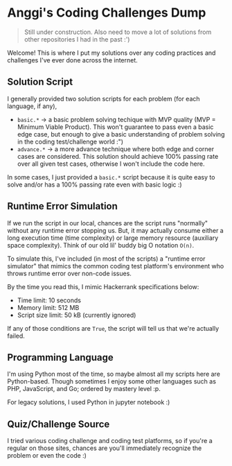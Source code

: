 # Anggi's Coding Challenges Dump

> Still under construction. Also need to move a lot of solutions from other repositories I had in the past :')

Welcome! This is where I put my solutions over any coding practices and challenges I've ever done across the internet.

## Solution Script
I generally provided two solution scripts for each problem (for each language, if any),
- `basic.*` → a basic problem solving techique with MVP quality (MVP = Minimum Viable Product). This won't guarantee to pass even a basic edge case, but enough to give a basic understanding of problem solving in the coding test/challenge world :")
- `advance.*` → a more advance technique where both edge and corner cases are considered. This solution should achieve 100% passing rate over all given test cases, otherwise I won't include the code here.

In some cases, I just provided a `basic.*` script because it is quite easy to solve and/or has a 100% passing rate even with basic logic :)

## Runtime Error Simulation
If we run the script in our local, chances are the script runs "normally" without any runtime error stopping us. But, it may actually consume either a long execution time (time complexity) or large memory resource (auxiliary space complexity). Think of our old lil' buddy big O notation `O(n)`.

To simulate this, I've included (in most of the scripts) a "runtime error simulator" that mimics the common coding test platform's environment who throws runtime error over non-code issues.

By the time you read this, I mimic Hackerrank specifications below:
- Time limit: 10 seconds
- Memory limit: 512 MB
- Script size limit: 50 kB (currently ignored)

If any of those conditions are `True`, the script will tell us that we're actually failed.

## Programming Language

I'm using Python most of the time, so maybe almost all my scripts here are Python-based. Though sometimes I enjoy some other languages such as PHP, JavaScript, and Go; ordered by mastery level :p.

For legacy solutions, I used Python in jupyter notebook :)

## Quiz/Challenge Source

I tried various coding challenge and coding test platforms, so if you're a regular on those sites, chances are you'll immediately recognize the problem or even the code :)